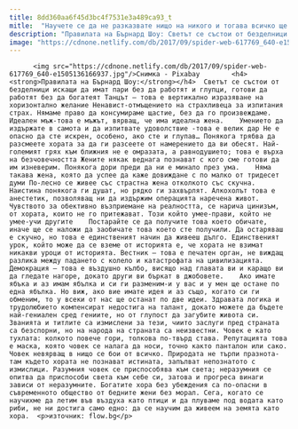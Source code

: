 ```yaml
---
title: 8dd360aa6f45d3bc4f7531e3a489ca93_t
mitle:  "Научете се да не разказвате нищо на никого и тогава всичко ще ви е наред!"
description: "Правилата на Бърнард Шоу: Светът се състои от безделници искащи да имат пари без да работят и глупци, готови да работят без да богатеят Танцът – това е вертикално изразяване на хоризонтално желание Ненавист-отмъщението на страхливеца за изпитания страх. Нямаме право да консумираме щастие, без да го произвеждаме. Идеален мъж-това е мъжът, вярващ, че има …"
image: "https://cdnone.netlify.com/db/2017/09/spider-web-617769_640-e1505136166937.jpg"
---
```


          <img src="https://cdnone.netlify.com/db/2017/09/spider-web-617769_640-e1505136166937.jpg"/>Снимка - Pixabay        <h4><strong>Правилата на Бърнард Шоу:</strong></h4>  Светът се състои от безделници искащи да имат пари без да работят и глупци, готови да работят без да богатеят Танцът – това е вертикално изразяване на хоризонтално желание Ненавист-отмъщението на страхливеца за изпитания страх. Нямаме право да консумираме щастие, без да го произвеждаме. Идеален мъж-това е мъжът, вярващ, че има идеална жена.    Умението да издържате в самота и да изпитвате удоволствие -това е велик дар Не е опасно да сте искрен, особено, ако сте и глупав… Понякога трябва да разсмеете хората за да ги разсеете от намерението да ви обесят. Най-големият грях към ближния не е омразата, а равнодушието; това е върха на безчовечността Жените някак веднага познават с кого сме готови да им изневерим. Понякога дори преди да ни е минало през ума.    Няма такава жена, която да успее да каже довиждане с по малко от тридесет думи По-лесно се живее със страстна жена отколкото със скучна. Наистина понякога ги душат, но рядко ги захвърлят. Алкохолът това е анестетик, позволяващ ни да издържим операцията наречена живот. Чувството за обективно възприемане на реалността, се нарича цинизъм, от хората, които не го притежават. Този който умее-прави, който не умее-учи другите    Постарайте се да получите това което обичате, иначе ще се наложи да заобичате това което сте получили. Да остаряваш е скучно, но това е единственият начин да живееш дълго. Единственият урок, който може да се вземе от историята е, че хората не взимат никакви уроци от историята. Вестник — това е печатен орган, не виждащ разлика между падането с колело и катастрофата на цивилизацията. Демокрация — това е въздушно кълбо, висящо над главата ви и каращо ви да гледате нагоре, докато други ви бъркат в джобовете.    Ако имате ябъка и аз имам ябълка и си ги разменим-и у вас и у мен ще остане по една ябълка. Но виж, ако вие имате идея и аз също, когато си ги обменим, то у всеки от нас ще останат по две идеи. Здравата логика и трудолюбието компенсират недостига на талант, докато можете да бъдете най-гениален сред гениите, но от глупост да загубите живота си. Званията и титлите са измислени за тези, чиито заслуги пред страната са безспорни, но на народа на страната са неизвестни. Човек е като тухлата: колкото повече гори, толкова по-твърд става. Репутацията това е маска, която човек се налага да носи, точно както панталон или сако.    Човек невярващ в нищо се бои от всичко. Природата не търпи празнота- там където хората не познават истината, запълват непознатото с измислици. Разумния човек се приспособява към света; неразумния се опитва да приспособи света към себе си, затова и прогреса винаги зависи от неразумните. Богатите хора без убеждения са по-опасни в съвременното общество от бедните жени без морал. Сега, когато се научихме да летим във въздуха като птици и да плуваме под водата като риби, не ни достига само едно: да се научим да живеем на земята като хора.  <p>източник: flow.bg</p>        